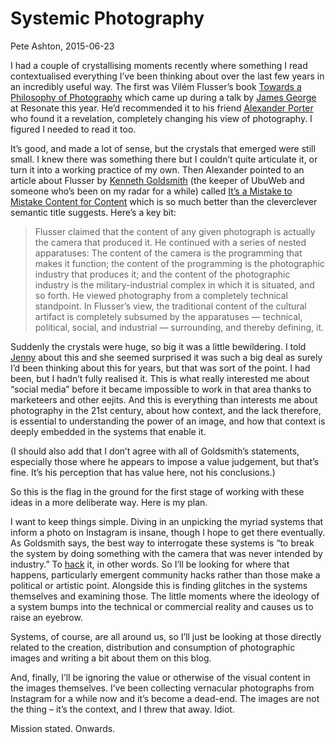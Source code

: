 # Systemic Photography

Pete Ashton, 2015-06-23

I had a couple of crystallising moments recently where something I read contextualised everything I’ve been thinking about over the last few years in an incredibly useful way. The first was Vilém Flusser’s book [Towards a Philosophy of Photography](http://amzn.to/1J1VJSw) which came up during a talk by [James George](http://www.jamesgeorge.org) at Resonate this year. He’d recommended it to his friend [Alexander Porter](http://alexanderporter.net) who found it a revelation, completely changing his view of photography. I figured I needed to read it too.

It’s good, and made a lot of sense, but the crystals that emerged were still small. I knew there was something there but I couldn’t quite articulate it, or turn it into a working practice of my own. Then Alexander pointed to an article about Flusser by [Kenneth Goldsmith](https://en.wikipedia.org/wiki/Kenneth_Goldsmith) (the keeper of UbuWeb and someone who’s been on my radar for a while) called [It’s a Mistake to Mistake Content for Content](http://lareviewofbooks.org/essay/its-a-mistake-to-mistake-content-for-content) which is so much better than the cleverclever semantic title suggests. Here’s a key bit:

> Flusser claimed that the content of any given photograph is actually the camera that produced it. He continued with a series of nested apparatuses: The content of the camera is the programming that makes it function; the content of the programming is the photographic industry that produces it; and the content of the photographic industry is the military-industrial complex in which it is situated, and so forth. He viewed photography from a completely technical standpoint. In Flusser’s view, the traditional content of the cultural artifact is completely subsumed by the apparatuses — technical, political, social, and industrial — surrounding, and thereby defining, it.

Suddenly the crystals were huge, so big it was a little bewildering. I told [Jenny](http://www.jennyduffin.com) about this and she seemed surprised it was such a big deal as surely I’d been thinking about this for years, but that was sort of the point. I had been, but I hadn’t fully realised it. This is what really interested me about “social media” before it became impossible to work in that area thanks to marketeers and other eejits. And this is everything than interests me about photography in the 21st century, about how context, and the lack therefore, is essential to understanding the power of an image, and how that context is deeply embedded in the systems that enable it.

(I should also add that I don’t agree with all of Goldsmith’s statements, especially those where he appears to impose a value judgement, but that’s fine. It’s his perception that has value here, not his conclusions.)

So this is the flag in the ground for the first stage of working with these ideas in a more deliberate way. Here is my plan.

I want to keep things simple. Diving in an unpicking the myriad systems that inform a photo on Instagram is insane, though I hope to get there eventually. As Goldsmith says, the best way to interrogate these systems is “to break the system by doing something with the camera that was never intended by industry.” To [hack](https://en.wikipedia.org/wiki/Hacker_(hobbyist)) it, in other words. So I’ll be looking for where that happens, particularly emergent community hacks rather than those make a political or artistic point. Alongside this is finding glitches in the systems themselves and examining those. The little moments where the ideology of a system bumps into the technical or commercial reality and causes us to raise an eyebrow.

Systems, of course, are all around us, so I’ll just be looking at those directly related to the creation, distribution and consumption of photographic images and writing a bit about them on this blog.

And, finally, I’ll be ignoring the value or otherwise of the visual content in the images themselves. I’ve been collecting vernacular photographs from Instagram for a while now and it’s become a dead-end. The images are not the thing – it’s the context, and I threw that away. Idiot.

Mission stated. Onwards.

